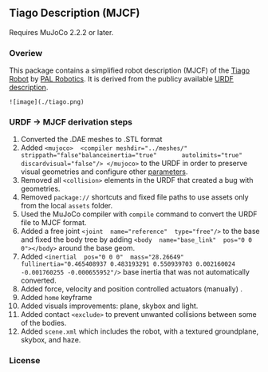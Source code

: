 ## Tiago Description (MJCF)
Requires MuJoCo 2.2.2 or later.

### Overiew

This package contains a simplified robot description (MJCF) of the [Tiago Robot](https://pal-robotics.com/robots/tiago/) by [PAL Robotics](https://pal-robotics.com/). It is derived from the publicy available [URDF description](https://github.com/pal-robotics/tiago_robot/blob/kinetic-devel/tiago_description/robots/tiago.urdf.xacro). 

`![image](./tiago.png)`

### URDF -> MJCF derivation steps

 1. Converted the .DAE meshes to .STL format
 2.  Added   `<mujoco>  <compiler meshdir="../meshes/" strippath="false"balanceinertia="true" 		autolimits="true" discardvisual="false"/> </mujoco>` to the URDF in order to preserve visual geometries and configure other [parameters](https://mujoco.readthedocs.io/en/stable/XMLreference.html#compiler).
 3.  Removed all `<collision>` elements in the URDF that created a bug with geometries.
 4. Removed `package://` shortcuts and fixed file paths to use assets only from the local `assets` folder. 
 5.  Used the MuJoCo compiler with `compile` command to convert the URDF file to MJCF  format.
 6. Added a free joint `<joint  name="reference"  type="free"/>` to the base and fixed the body tree by adding `<body  name="base_link"  pos="0 0 0"></body>` around the base geom.
 7. Added `<inertial  pos="0 0 0"  mass="28.26649"  fullinertia="0.465408937 0.483193291 0.550939703 0.002160024 -0.001760255 -0.000655952"/>` base inertia that was not automatically converted.
 8. Added force, velocity and position controlled actuators (manually) .
 9. Added `home` keyframe
 10. Added visuals improvements: plane, skybox and light. 
 11.  Added contact `<exclude>` to prevent unwanted collisions between some of the bodies.
 12. Added `scene.xml` which includes the robot, with a textured groundplane, skybox, and haze.


### License
